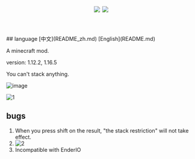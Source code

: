 <h1 align="center">
	<a href="https://github.com/Creators-of-Create/Create/blob/master/LICENSE"><img src="https://img.shields.io/github/license/12345-mcpython/stackone?style=flat&color=900c3f"></a>
	<a href="https://www.curseforge.com/minecraft/mc-mods/stackone-mod"><img src="http://cf.way2muchnoise.eu/615081.svg"></a><br><br>
</h1>
## language
[中文](README_zh.md)
[English](README.md)

A minecraft mod.

version: 1.12.2, 1.16.5

You can't stack anything.

![image](https://user-images.githubusercontent.com/63326494/163698038-fb59d9f3-efa4-490a-a458-c17b7b80d637.png)

![1](https://user-images.githubusercontent.com/63326494/163699035-1ac9eee5-c703-4aec-ba41-a4fd6b739cd4.gif)


## bugs
1. When you press shift on the result, "the stack restriction" will not take effect.
2. ![2](https://user-images.githubusercontent.com/63326494/163699044-4375f070-8b36-4064-b4ea-de645fb1d508.gif)
3. Incompatible with EnderIO
